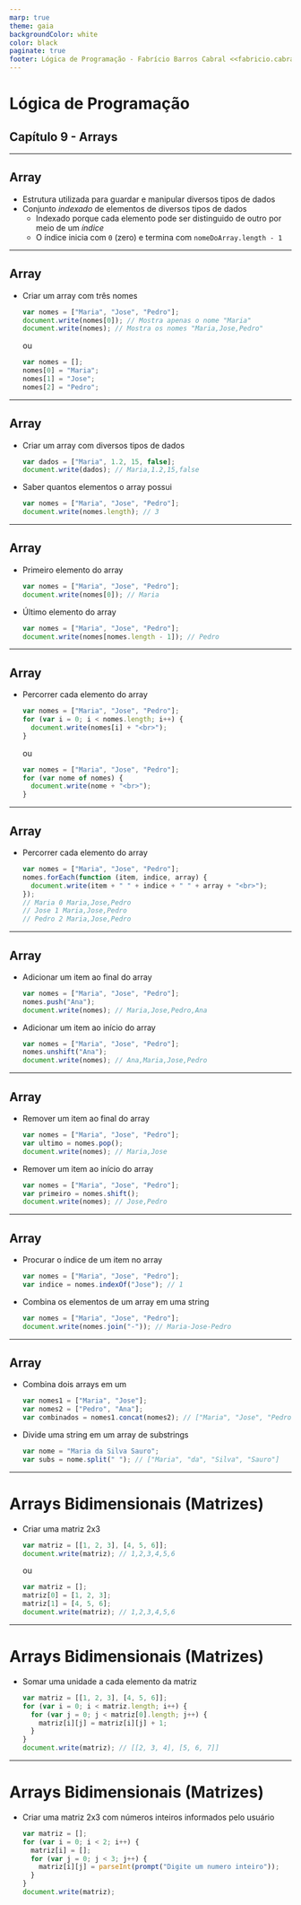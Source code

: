 ```yaml
---
marp: true
theme: gaia
backgroundColor: white
color: black
paginate: true
footer: Lógica de Programação - Fabrício Barros Cabral <<fabricio.cabral@ead.ifpe.edu.br>>
---
```

<style>
img[alt~="center"] {
    display: block;
    margin: 0 auto;
}
</style>

<!-- _paginate: false -->
# **Lógica de Programação**

## Capítulo 9 - Arrays

---

## Array

- Estrutura utilizada para guardar e manipular diversos tipos de dados
- Conjunto *indexado* de elementos de diversos tipos de dados
  - Indexado porque cada elemento pode ser distinguido de outro por meio de um *índice*
  - O índice inicia com `0` (zero) e termina com `nomeDoArray.length - 1`

---

## Array

- Criar um array com três nomes
  ```javascript
  var nomes = ["Maria", "Jose", "Pedro"];
  document.write(nomes[0]); // Mostra apenas o nome "Maria"
  document.write(nomes); // Mostra os nomes "Maria,Jose,Pedro"
  ```

  ou

  ```javascript
  var nomes = [];
  nomes[0] = "Maria";
  nomes[1] = "Jose";
  nomes[2] = "Pedro";
  ```

---

## Array

- Criar um array com diversos tipos de dados
  ```javascript
  var dados = ["Maria", 1.2, 15, false];
  document.write(dados); // Maria,1.2,15,false
  ```

- Saber quantos elementos o array possui
  ```javascript
  var nomes = ["Maria", "Jose", "Pedro"];
  document.write(nomes.length); // 3
  ```

---

## Array

- Primeiro elemento do array
  ```javascript
  var nomes = ["Maria", "Jose", "Pedro"];
  document.write(nomes[0]); // Maria
  ```

- Último elemento do array
  ```javascript
  var nomes = ["Maria", "Jose", "Pedro"];
  document.write(nomes[nomes.length - 1]); // Pedro
  ```
---

## Array

- Percorrer cada elemento do array
  ```javascript
  var nomes = ["Maria", "Jose", "Pedro"];
  for (var i = 0; i < nomes.length; i++) {
    document.write(nomes[i] + "<br>");
  }
  ```
  ou
  ```javascript
  var nomes = ["Maria", "Jose", "Pedro"];
  for (var nome of nomes) {
    document.write(nome + "<br>");
  }
  ```

---

## Array

- Percorrer cada elemento do array
  ```javascript
  var nomes = ["Maria", "Jose", "Pedro"];
  nomes.forEach(function (item, indice, array) {
    document.write(item + " " + indice + " " + array + "<br>");
  });
  // Maria 0 Maria,Jose,Pedro
  // Jose 1 Maria,Jose,Pedro
  // Pedro 2 Maria,Jose,Pedro
  ```

---

## Array

- Adicionar um item ao final do array
  ```javascript
  var nomes = ["Maria", "Jose", "Pedro"];
  nomes.push("Ana");
  document.write(nomes); // Maria,Jose,Pedro,Ana
  ```

- Adicionar um item ao início do array
  ```javascript
  var nomes = ["Maria", "Jose", "Pedro"];
  nomes.unshift("Ana");
  document.write(nomes); // Ana,Maria,Jose,Pedro
  ```

---

## Array

- Remover um item ao final do array
  ```javascript
  var nomes = ["Maria", "Jose", "Pedro"];
  var ultimo = nomes.pop();
  document.write(nomes); // Maria,Jose
  ```

- Remover um item ao início do array
  ```javascript
  var nomes = ["Maria", "Jose", "Pedro"];
  var primeiro = nomes.shift();
  document.write(nomes); // Jose,Pedro
  ```

---

## Array

- Procurar o índice de um item no array
  ```javascript
  var nomes = ["Maria", "Jose", "Pedro"];
  var indice = nomes.indexOf("Jose"); // 1
  ```

- Combina os elementos de um array em uma string
  ```javascript
  var nomes = ["Maria", "Jose", "Pedro"];
  document.write(nomes.join("-")); // Maria-Jose-Pedro
  ```

---

## Array

- Combina dois arrays em um
  ```javascript
  var nomes1 = ["Maria", "Jose"];
  var nomes2 = ["Pedro", "Ana"];
  var combinados = nomes1.concat(nomes2); // ["Maria", "Jose", "Pedro", "Ana"]
  ```

- Divide uma string em um array de substrings
  ```javascript
  var nome = "Maria da Silva Sauro";
  var subs = nome.split(" "); // ["Maria", "da", "Silva", "Sauro"]
  ```

---

# Arrays Bidimensionais (Matrizes)

- Criar uma matriz 2x3
  ```javascript
  var matriz = [[1, 2, 3], [4, 5, 6]];
  document.write(matriz); // 1,2,3,4,5,6
  ```
  ou
  ```javascript
  var matriz = [];
  matriz[0] = [1, 2, 3];
  matriz[1] = [4, 5, 6];
  document.write(matriz); // 1,2,3,4,5,6
  ```

---

# Arrays Bidimensionais (Matrizes)

- Somar uma unidade a cada elemento da matriz
  ```javascript
  var matriz = [[1, 2, 3], [4, 5, 6]];
  for (var i = 0; i < matriz.length; i++) {
    for (var j = 0; j < matriz[0].length; j++) {
      matriz[i][j] = matriz[i][j] + 1;
    }
  }
  document.write(matriz); // [[2, 3, 4], [5, 6, 7]]
  ```
  
---

# Arrays Bidimensionais (Matrizes)

- Criar uma matriz 2x3 com números inteiros informados pelo usuário
  ```javascript
  var matriz = [];
  for (var i = 0; i < 2; i++) {
    matriz[i] = [];
    for (var j = 0; j < 3; j++) {
      matriz[i][j] = parseInt(prompt("Digite um numero inteiro"));
    }
  }
  document.write(matriz);
  ```
